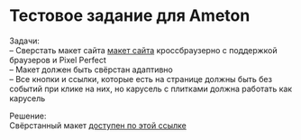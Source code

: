 # Тестовое задание для Ameton  
Задачи:  
– Сверстать макет сайта [макет сайта](https://www.figma.com/file/JABXFhKwCHk4QTy6rXWVXU/vkusvill?node-id=1%3A56) кроссбраузерно с поддержкой браузеров и Pixel Perfect  
– Макет должен быть свёрстан адаптивно  
– Все кнопки и ссылки, которые есть на странице должны быть без событий при клике на них, но карусель с плитками должна работать как карусель  

Решение:  
Свёрстанный макет [доступен по этой ссылке](https://shpilson.github.io/ameton/)